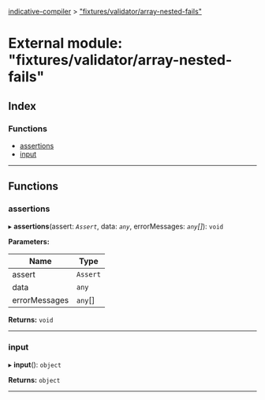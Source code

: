 [indicative-compiler](../README.md) > ["fixtures/validator/array-nested-fails"](../modules/_fixtures_validator_array_nested_fails_.md)

# External module: "fixtures/validator/array-nested-fails"

## Index

### Functions

* [assertions](_fixtures_validator_array_nested_fails_.md#assertions)
* [input](_fixtures_validator_array_nested_fails_.md#input)

---

## Functions

<a id="assertions"></a>

###  assertions

▸ **assertions**(assert: *`Assert`*, data: *`any`*, errorMessages: *`any`[]*): `void`

**Parameters:**

| Name | Type |
| ------ | ------ |
| assert | `Assert` |
| data | `any` |
| errorMessages | `any`[] |

**Returns:** `void`

___
<a id="input"></a>

###  input

▸ **input**(): `object`

**Returns:** `object`

___

